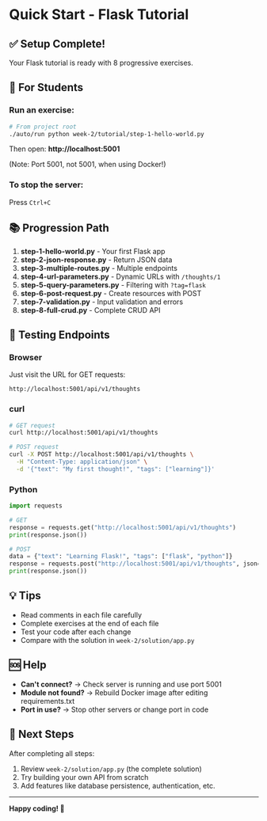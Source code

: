 # Quick Start - Flask Tutorial

## ✅ Setup Complete!

Your Flask tutorial is ready with 8 progressive exercises.

## 🚀 For Students

### Run an exercise:
```bash
# From project root
./auto/run python week-2/tutorial/step-1-hello-world.py
```

Then open: **http://localhost:5001**

(Note: Port 5001, not 5001, when using Docker!)

### To stop the server:
Press `Ctrl+C`

## 📚 Progression Path

1. **step-1-hello-world.py** - Your first Flask app
2. **step-2-json-response.py** - Return JSON data  
3. **step-3-multiple-routes.py** - Multiple endpoints
4. **step-4-url-parameters.py** - Dynamic URLs with `/thoughts/1`
5. **step-5-query-parameters.py** - Filtering with `?tag=flask`
6. **step-6-post-request.py** - Create resources with POST
7. **step-7-validation.py** - Input validation and errors
8. **step-8-full-crud.py** - Complete CRUD API

## 🧪 Testing Endpoints

### Browser
Just visit the URL for GET requests:
```
http://localhost:5001/api/v1/thoughts
```

### curl
```bash
# GET request
curl http://localhost:5001/api/v1/thoughts

# POST request
curl -X POST http://localhost:5001/api/v1/thoughts \
  -H "Content-Type: application/json" \
  -d '{"text": "My first thought!", "tags": ["learning"]}'
```

### Python
```python
import requests

# GET
response = requests.get("http://localhost:5001/api/v1/thoughts")
print(response.json())

# POST
data = {"text": "Learning Flask!", "tags": ["flask", "python"]}
response = requests.post("http://localhost:5001/api/v1/thoughts", json=data)
print(response.json())
```

## 💡 Tips

- Read comments in each file carefully
- Complete exercises at the end of each file
- Test your code after each change
- Compare with the solution in `week-2/solution/app.py`

## 🆘 Help

- **Can't connect?** → Check server is running and use port 5001
- **Module not found?** → Rebuild Docker image after editing requirements.txt
- **Port in use?** → Stop other servers or change port in code

## 📖 Next Steps

After completing all steps:
1. Review `week-2/solution/app.py` (the complete solution)
2. Try building your own API from scratch
3. Add features like database persistence, authentication, etc.

---

**Happy coding! 🎉**


